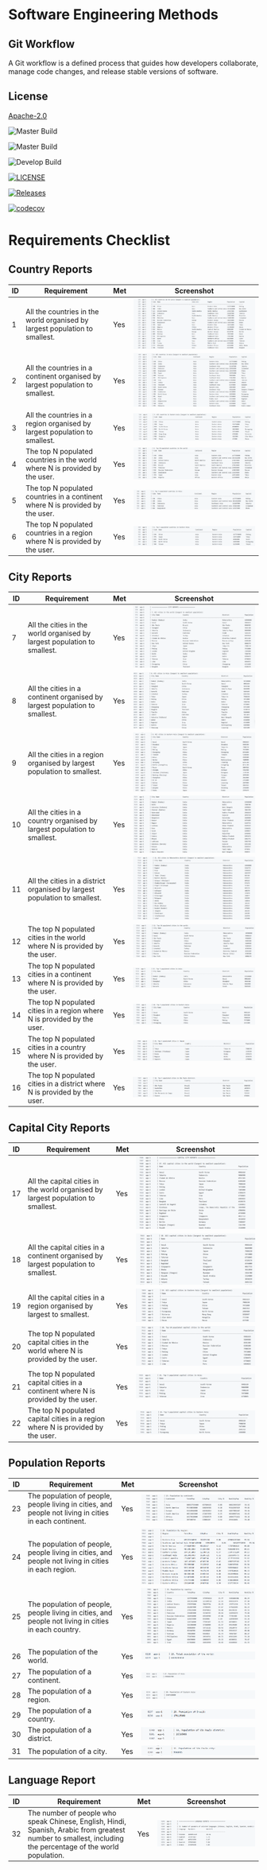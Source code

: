 # Software Engineering Methods

## Git Workflow

A Git workflow is a defined process that guides how developers collaborate, manage code changes, and release stable versions of software.

## License

[Apache-2.0](https://www.apache.org/licenses/LICENSE-2.0)

![Master Build](https://github.com/myo-papa-kyaw/Group1DevopsCoursework/actions/workflows/main.yml/badge.svg?branch=master&style=flat-square&label=Master%20Build)

![Master Build](https://img.shields.io/github/actions/workflow/status/myo-papa-kyaw/Group1DevopsCoursework/main.yml?branch=master&style=flat-square&label=Master%20Build)

![Develop Build](https://img.shields.io/github/actions/workflow/status/myo-papa-kyaw/Group1DevopsCoursework/main.yml?branch=master&style=flat-square&label=Develop%20Build)

[![LICENSE](https://img.shields.io/github/license/myo-papa-kyaw/Group1DevopsCoursework.svg?style=flat-square)](https://github.com/myo-papa-kyaw/sem/blob/master/LICENSE)

[![Releases](https://img.shields.io/github/release/myo-papa-kyaw/Group1DevopsCoursework/all.svg?style=flat-square)](https://github.com/myo-papa-kyaw/sem/releases)

[![codecov](https://codecov.io/github/myo-papa-kyaw/Group1DevOpsCoursework/branch/master/graph/badge.svg?token=CRC7UAM7HH)](https://codecov.io/github/myo-papa-kyaw/Group1DevOpsCoursework)





# Requirements Checklist

## Country Reports
| ID | Requirement | Met | Screenshot                   |
|---|-------------|-----|------------------------------|
| 1 | All the countries in the world organised by largest population to smallest. | Yes | ![Report 1](img/report1.png) |
| 2 | All the countries in a continent organised by largest population to smallest. | Yes | ![Report 2](img/report2.png) |
| 3 | All the countries in a region organised by largest population to smallest. | Yes | ![Report 3](img/report3.png) |
| 4 | The top N populated countries in the world where N is provided by the user. | Yes | ![Report 4](img/report4.png) |
| 5 | The top N populated countries in a continent where N is provided by the user. | Yes | ![Report 5](img/report5.png) |
| 6 | The top N populated countries in a region where N is provided by the user. | Yes | ![Report 6](img/report6.png) |

## City Reports
| ID | Requirement | Met | Screenshot                    |
|---|-------------|--|-------------------------------|
| 7 | All the cities in the world organised by largest population to smallest. | Yes | ![Report 7](img/report7.png)  |
| 8 | All the cities in a continent organised by largest population to smallest. | Yes | ![Report 8](img/report8.png)  |
| 9 | All the cities in a region organised by largest population to smallest. | Yes | ![Report 9](img/report9.png)  |
| 10 | All the cities in a country organised by largest population to smallest. | Yes | ![Report 10](img/report10.png) |
| 11 | All the cities in a district organised by largest population to smallest. | Yes | ![Report 11](img/report11.png) |
| 12 | The top N populated cities in the world where N is provided by the user. | Yes | ![Report 12](img/report12.png)|
| 13 | The top N populated cities in a continent where N is provided by the user. | Yes | ![Report 13](img/report13.png)|
| 14 | The top N populated cities in a region where N is provided by the user. | Yes | ![Report 14](img/report14.png)|
| 15 | The top N populated cities in a country where N is provided by the user. | Yes | ![Report 15](img/report15.png) |
| 16 | The top N populated cities in a district where N is provided by the user. | Yes | ![Report 16](img/report16.png)|

## Capital City Reports
| ID | Requirement | Met | Screenshot                     |
|---|-------------|-----|--------------------------------|
| 17 | All the capital cities in the world organised by largest population to smallest. | Yes | ![Report 17](img/report17.png) |
| 18 | All the capital cities in a continent organised by largest population to smallest. | Yes | ![Report 18](img/report18.png) |
| 19 | All the capital cities in a region organised by largest to smallest. | Yes | ![Report 19](img/report19.png) |
| 20 | The top N populated capital cities in the world where N is provided by the user. | Yes | ![Report 20](img/report20.png) |
| 21 | The top N populated capital cities in a continent where N is provided by the user. | Yes | ![Report 21](img/report21.png) |
| 22 | The top N populated capital cities in a region where N is provided by the user. | Yes | ![Report 22](img/report22.png) |

## Population Reports
| ID | Requirement | Met | Screenshot                     |
|---|-------------|-----|--------------------------------|
| 23 | The population of people, people living in cities, and people not living in cities in each continent. | Yes | ![Report 23](img/report23.png) |
| 24 | The population of people, people living in cities, and people not living in cities in each region. | Yes | ![Report 24](img/report24.png) |
| 25 | The population of people, people living in cities, and people not living in cities in each country. | Yes | ![Report 25](img/report25.png) |
| 26 | The population of the world. | Yes | ![Report 26](img/report26.png) | 
| 27 | The population of a continent. | Yes | ![Report 27](img/report27.png) |
| 28 | The population of a region. | Yes | ![Report 28](img/report28.png) |
| 29 | The population of a country. | Yes | ![Report 29](img/report29.png) |
| 30 | The population of a district. | Yes | ![Report 30](img/report30.png) |
| 31 | The population of a city. | Yes | ![Report 31](img/report31.png) |

## Language Report
| ID | Requirement | Met | Screenshot                     |
|---|-------------|-----|--------------------------------|
| 32 | The number of people who speak Chinese, English, Hindi, Spanish, Arabic from greatest number to smallest, including the percentage of the world population. | Yes | ![Report 32](img/report32.png) |

 